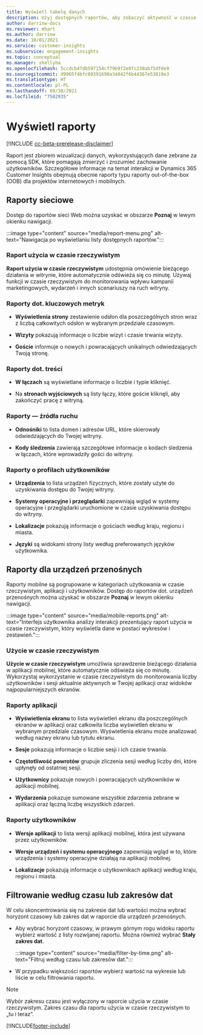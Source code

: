 ```yaml
---
title: Wyświetl tabelę danych
description: Użyj dostępnych raportów, aby zobaczyć aktywność w czasie rzeczywistym na swojej stronie.
author: darrinw-docs
ms.reviewer: mhart
ms.author: darrinw
ms.date: 10/01/2021
ms.service: customer-insights
ms.subservice: engagement-insights
ms.topic: conceptual
ms.manager: shellyha
ms.openlocfilehash: 5ccdcb47db597154cf79b9f2e8fc238ab75dfde9
ms.sourcegitcommit: d9965f4bfc09391698a34042f6b44367e53819e3
ms.translationtype: HT
ms.contentlocale: pl-PL
ms.lasthandoff: 09/30/2021
ms.locfileid: "7582935"
---
```

# <a name="view-reports"></a>Wyświetl raporty

[!INCLUDE [cc-beta-prerelease-disclaimer](includes/cc-beta-prerelease-disclaimer.md)]

Raport jest zbiorem wizualizacji danych, wykorzystujących dane zebrane za pomocą SDK, które pomagają zmierzyć i zrozumieć zachowanie użytkowników. Szczegółowe informacje na temat interakcji w Dynamics 365 Customer Insights obejmują obecnie raporty typu raporty out-of-the-box (OOB) dla projektów internetowych i mobilnych.  

## <a name="web-reports"></a>Raporty sieciowe

Dostęp do raportów sieci Web można uzyskać w obszarze **Poznaj** w lewym okienku nawigacji.

:::image type="content" source="media/report-menu.png" alt-text="Nawigacja po wyświetlaniu listy dostępnych raportów.":::

### <a name="real-time-usage-report"></a>Raport użycia w czasie rzeczywistym

**Raport użycia w czasie rzeczywistym** udostępnia omówienie bieżącego działania w witrynie, które automatycznie odświeża się co minutę. Używaj funkcji w czasie rzeczywistym do monitorowania wpływu kampanii marketingowych, wydarzeń i innych scenariuszy na ruch witryny.

### <a name="key-metrics-reports"></a>Raporty dot. kluczowych metryk

- **Wyświetlenia strony** zestawienie odsłon dla poszczególnych stron wraz z liczbą całkowitych odsłon w wybranym przedziale czasowym.

- **Wizyty** pokazują informacje o liczbie wizyt i czasie trwania wizyty.

- **Goście** informuje o nowych i powracających unikalnych odwiedzających Twoją stronę.

### <a name="content-reports"></a>Raporty dot. treści

- **W łączach** są wyświetlane informacje o liczbie i typie kliknięć.

- Na **stronach wyjściowych** są listy łączy, które goście kliknęli, aby zakończyć pracę z witryną.

### <a name="traffic-sources-reports"></a>Raporty — źródła ruchu

- **Odnośniki** to lista domen i adresów URL, które skierowały odwiedzających do Twojej witryny.

- **Kody śledzenia** zawierają szczegółowe informacje o kodach śledzenia w łączach, które wprowadziły gości do witryny.

### <a name="visitor-profiles-reports"></a>Raporty o profilach użytkowników

- **Urządzenia** to lista urządzeń fizycznych, które zostały użyte do uzyskiwania dostępu do Twojej witryny.

- **Systemy operacyjne i przeglądarki** zapewniają wgląd w systemy operacyjne i przeglądarki uruchomione w czasie uzyskiwania dostępu do witryny.

- **Lokalizacje** pokazują informacje o gościach według kraju, regionu i miasta.

- **Języki** są widokami strony listy według preferowanych języków użytkownika.

## <a name="mobile-reports"></a>Raporty dla urządzeń przenośnych

Raporty mobilne są pogrupowane w kategoriach użytkowania w czasie rzeczywistym, aplikacji i użytkowników. Dostęp do raportów dot. urządzeń przenośnych można uzyskać w obszarze **Poznaj** w lewym okienku nawigacji.   

:::image type="content" source="media/mobile-reports.png" alt-text="Interfejs użytkownika analizy interakcji prezentujący raport użycia w czasie rzeczywistym, który wyświetla dane w postaci wykresów i zestawień.":::   

### <a name="real-time-usage"></a>Użycie w czasie rzeczywistym

**Użycie w czasie rzeczywistym** umożliwia sprawdzenie bieżącego działania w aplikacji mobilnej, które automatycznie odświeża się co minutę. Wykorzystaj wykorzystanie w czasie rzeczywistym do monitorowania liczby użytkowników i sesji aktualnie aktywnych w Twojej aplikacji oraz widoków najpopularniejszych ekranów.

### <a name="app-reports"></a>Raporty aplikacji

- **Wyświetlenia ekranu** to lista wyświetleń ekranu dla poszczególnych ekranów w aplikacji oraz całkowita liczba wyświetleń ekranu w wybranym przedziale czasowym. Wyświetlenia ekranu może analizować według nazwy ekranu lub tytułu ekranu.

- **Sesje** pokazują informacje o liczbie sesji i ich czasie trwania.

- **Częstotliwość powrotów** grupuje zliczenia sesji według liczby dni, które upłynęły od ostatniej sesji.

- **Użytkownicy** pokazuje nowych i powracających użytkowników w aplikacji mobilnej.

- **Wydarzenia** pokazuje sumowane wszystkie zdarzenia zebrane w aplikacji oraz łączną liczbę wszystkich zdarzeń.

### <a name="user-reports"></a>Raporty użytkowników

- **Wersje aplikacji** to lista wersji aplikacji mobilnej, która jest używana przez użytkowników.

- **Wersje urządzeń i systemu operacyjnego** zapewniają wgląd w to, które urządzenia i systemy operacyjne działają na aplikacji mobilnej.

- **Lokalizacje** pokazują informacje o użytkownikach aplikacji według kraju, regionu i miasta.

## <a name="filter-by-time-or-date-range"></a>Filtrowanie według czasu lub zakresów dat

W celu skoncentrowania się na zakresie dat lub wartości można wybrać horyzont czasowy lub zakres dat w raporcie dla urządzeń przenośnych. 

- Aby wybrać horyzont czasowy, w prawym górnym rogu widoku raportu wybierz wartość z listy rozwijanej raportu. Można również wybrać **Stały zakres dat**. 

  :::image type="content" source="media/filter-by-time.png" alt-text="Filtruj według czasu lub zakresów dat.":::   

- W przypadku większości raportów wybierz wartość na wykresie lub liście w celu filtrowania raportu.

> [!NOTE]
> Wybór zakresu czasu jest wyłączony w raporcie użycia w czasie rzeczywistym. Zakres czasu dla raportu użycia w czasie rzeczywistym to „tu i teraz”.


[!INCLUDE[footer-include](../includes/footer-banner.md)]
